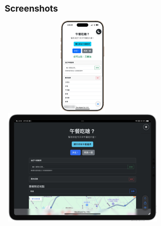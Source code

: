 
# Screenshots
<p align="center">
  <img src="https://raw.githubusercontent.com/ian20040409/Lunch-webview-swift/refs/heads/main/IMG_0069_new.png" height="300">
  <img src="https://raw.githubusercontent.com/ian20040409/Lunch-webview-swift/refs/heads/main/IMG_0034-landscape.png" height="350">
</p>
